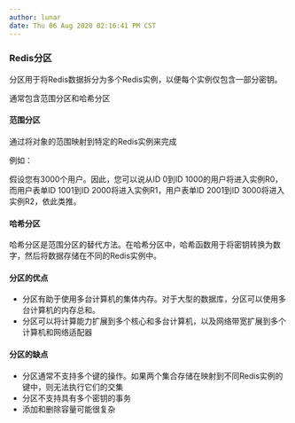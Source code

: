 ```yaml
---
author: lunar
date: Thu 06 Aug 2020 02:16:41 PM CST
---
```


### **Redis分区**

分区用于将Redis数据拆分为多个Redis实例，以便每个实例仅包含一部分密钥。

通常包含范围分区和哈希分区

#### 范围分区

通过将对象的范围映射到特定的Redis实例来完成

例如：

假设您有3000个用户。因此，您可以说从ID 0到ID 1000的用户将进入实例R0，而用户表单ID 1001到ID 2000将进入实例R1，用户表单ID 2001到ID 3000将进入实例R2，依此类推。

#### 哈希分区

哈希分区是范围分区的替代方法。在哈希分区中，哈希函数用于将密钥转换为数字，然后将数据存储在不同的Redis实例中。

#### 分区的优点

- 分区有助于使用多台计算机的集体内存。对于大型的数据库，分区可以使用多台计算机的内存总和。
- 分区可以将计算能力扩展到多个核心和多台计算机，以及网络带宽扩展到多个计算机和网络适配器

#### 分区的缺点

- 分区通常不支持多个键的操作。如果两个集合存储在映射到不同Redis实例的键中，则无法执行它们的交集
- 分区不支持具有多个密钥的事务
- 添加和删除容量可能很复杂